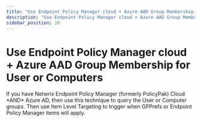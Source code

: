 ```yaml
---
title: "Use Endpoint Policy Manager cloud + Azure AAD Group Membership for User or Computers"
description: "Use Endpoint Policy Manager cloud + Azure AAD Group Membership for User or Computers"
sidebar_position: 20
---
```

# Use Endpoint Policy Manager cloud + Azure AAD Group Membership for User or Computers

If you have Netwrix Endpoint Policy Manager (formerly PolicyPak) Cloud \*AND\* Azure AD, then use
this technique to query the User or Computer groups. Then use Item Level Targeting to trigger when
GPPrefs or Endpoint Policy Manager items will apply.
